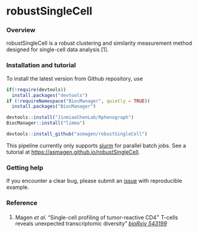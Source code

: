 robustSingleCell
================

### Overview

robustSingleCell is a robust clustering and similarity measurement method
designed for single-cell data analysis \[1\].

### Installation and tutorial

To install the latest version from Github repository, use

``` r
if(!require(devtools))
  install.packages("devtools")
if (!requireNamespace("BiocManager", quietly = TRUE))
  install.packages("BiocManager")

devtools::install("JinmiaoChenLab/Rphenograph")
BiocManager::install("limma")

devtools::install_github("asmagen/robustSingleCell")
```

This pipeline currently only supports [slurm](https://slurm.schedmd.com)
for parallel batch jobs. See a tutorial at
<https://asmagen.github.io/robustSingleCell>.

### Getting help

If you encounter a clear bug, please submit an
[issue](https://github.com/asmagen/robustSingleCell/issues) with
reproducible example.

### Reference

1.  Magen *et al*. “Single-cell profiling of tumor-reactive
    CD4<sup>+</sup> T-cells reveals unexpected transcriptomic diversity”
    [*bioRxiv 543199*](https://doi.org/10.1101/543199)
